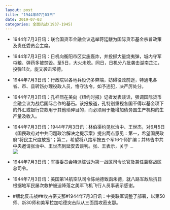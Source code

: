 ```yaml
---
layout: post
title: "1944年07月03日"
date: 2019-07-03
categories: 全面抗战(1937-1945)
---
```


<meta name="referrer" content="no-referrer" />

- 1944年7月3日讯：联合国货币金融会议选举蒋廷黻为国际货币基金宗旨政策及责任委员会主席。 

- 1944年7月3日讯：日机向衡阳市区实施轰炸，并投掷大量烧夷弹，城内守军屯粮、弹药多被焚毁。至5日，大火未熄。同日，日机分八批袭击湖南芷江，投弹11次。旋又袭击常德。 

- 1944年7月3日讯：行政院以各地兵役仍多弊端，妨碍役政前途，特通电各省、市、县转饬办理役政人员，恪守法令，如予违犯，决严厉处分。 

- 1944年7月3日讯：孔祥熙在美向《纽约时报》记者发表谈话，强调国际货币金融会议为战后国际合作的基石。该报报道，孔特别重视各国不得以基金项下的外汇或银行贷款用于其他琐碎目的，而必须用于能增加债务国生产机构的生产量及收入。 

- 1944年7月3日讯：1944年7月3日讯：林伯渠约见张治中、王世杰，对6月5日《国民政府对中共问题政治解决之提示案》提出两点意见：第一，希望国民政府“将民主尺度放宽”；第二，希望将八路军按五个军16个师扩编；并转告中共中央邀请张治中、王世杰到延安去谈判。张、王表示，关于 ... <br/><img src="https://wx1.sinaimg.cn/large/aca367d8ly1g4mj246u50j20c809zglo.jpg" />

- 1944年7月3日讯：军事委员会特派陈诚为第一战区司令长官及兼任冀察战区总司令。 

- 1944年7月3日讯：美国第14航空队司令陈纳德致函朱德，就八路军敌后抗日根据地军民屡次救护被迫降落之美军飞机飞行人员事表示感谢。 

- #缅北反击战##攻占密支那#1944年7月3日讯：中美联军调整了部署，以第50师、新30师和美军拉加哈德突击队从三面围攻密支那。 

